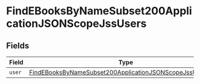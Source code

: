 # FindEBooksByNameSubset200ApplicationJSONScopeJssUsers


## Fields

| Field                                                                                                                                             | Type                                                                                                                                              | Required                                                                                                                                          | Description                                                                                                                                       |
| ------------------------------------------------------------------------------------------------------------------------------------------------- | ------------------------------------------------------------------------------------------------------------------------------------------------- | ------------------------------------------------------------------------------------------------------------------------------------------------- | ------------------------------------------------------------------------------------------------------------------------------------------------- |
| `user`                                                                                                                                            | [FindEBooksByNameSubset200ApplicationJSONScopeJssUsersUser](../../models/operations/findebooksbynamesubset200applicationjsonscopejssusersuser.md) | :heavy_minus_sign:                                                                                                                                | N/A                                                                                                                                               |